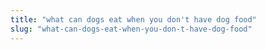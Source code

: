 ```yaml
---
title: "what can dogs eat when you don't have dog food"
slug: "what-can-dogs-eat-when-you-don-t-have-dog-food"
---
```


